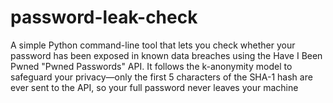 # password-leak-check
A simple Python command-line tool that lets you check whether your password has been exposed in known data breaches using the Have I Been Pwned "Pwned Passwords" API. It follows the k-anonymity model to safeguard your privacy—only the first 5 characters of the SHA-1 hash are ever sent to the API, so your full password never leaves your machine
